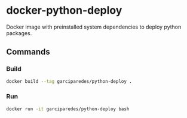 # docker-python-deploy
Docker image with preinstalled system dependencies to deploy python packages.

## Commands

### Build 

```bash
docker build --tag garciparedes/python-deploy .
```

### Run

```bash
docker run -it garciparedes/python-deploy bash
```